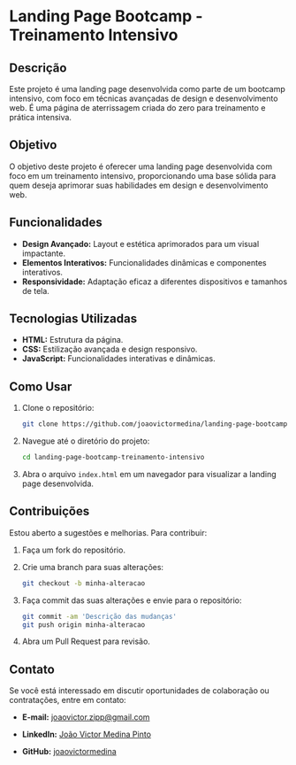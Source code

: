 # Landing Page Bootcamp - Treinamento Intensivo

## Descrição

Este projeto é uma landing page desenvolvida como parte de um bootcamp intensivo, com foco em técnicas avançadas de design e desenvolvimento web. É uma página de aterrissagem criada do zero para treinamento e prática intensiva.

## Objetivo

O objetivo deste projeto é oferecer uma landing page desenvolvida com foco em um treinamento intensivo, proporcionando uma base sólida para quem deseja aprimorar suas habilidades em design e desenvolvimento web.

## Funcionalidades

- **Design Avançado:** Layout e estética aprimorados para um visual impactante.
- **Elementos Interativos:** Funcionalidades dinâmicas e componentes interativos.
- **Responsividade:** Adaptação eficaz a diferentes dispositivos e tamanhos de tela.

## Tecnologias Utilizadas

- **HTML:** Estrutura da página.
- **CSS:** Estilização avançada e design responsivo.
- **JavaScript:** Funcionalidades interativas e dinâmicas.

## Como Usar

1. Clone o repositório:
   ```bash
   git clone https://github.com/joaovictormedina/landing-page-bootcamp-treinamento-intensivo.git
   ```

2. Navegue até o diretório do projeto:
   ```bash
   cd landing-page-bootcamp-treinamento-intensivo
   ```

3. Abra o arquivo `index.html` em um navegador para visualizar a landing page desenvolvida.

## Contribuições

Estou aberto a sugestões e melhorias. Para contribuir:

1. Faça um fork do repositório.

2. Crie uma branch para suas alterações:
   ```bash
   git checkout -b minha-alteracao
   ```

3. Faça commit das suas alterações e envie para o repositório:
   ```bash
   git commit -am 'Descrição das mudanças'
   git push origin minha-alteracao
   ```

4. Abra um Pull Request para revisão.

## Contato

Se você está interessado em discutir oportunidades de colaboração ou contratações, entre em contato:

- **E-mail:** [joaovictor.zipp@gmail.com](mailto:joaovictor.zipp@gmail.com)

- **LinkedIn:** [João Victor Medina Pinto](https://www.linkedin.com/in/joaovictormedina)

- **GitHub:** [joaovictormedina](https://github.com/joaovictormedina)
```
